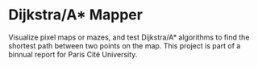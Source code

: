 # Dijkstra/A* Mapper
Visualize pixel maps or mazes, and test Dijkstra/A* algorithms to find the shortest path between two points on the map. This project is part of a binnual report for Paris Cité University.
